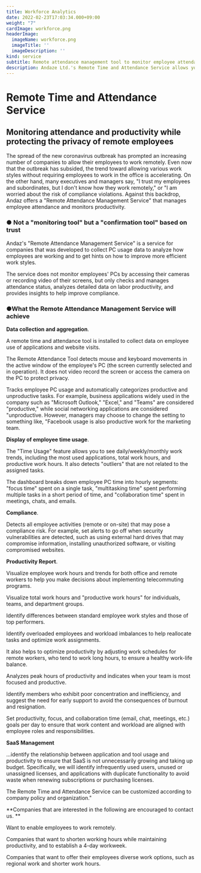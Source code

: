```yaml
---
title: Workforce Analytics
date: 2022-02-23T17:03:34.000+09:00
weight: "7"
cardImage: workforce.png
headerImage:
  imageName: workforce.png
  imageTitle: ''
  imageDescription: ''
kind: service
subtitle: Remote attendance management tool to monitor employee attendance and productivity
description: Andaze Ltd.'s Remote Time and Attendance Service allows you to monitor attendance and productivity while protecting the privacy of your remote employees. The service provides the ability to review and manage time and attendance status, analyze detailed data on labor productivity, and provide insights to help improve compliance.
---
```

# **Remote Time and Attendance Service**



## Monitoring attendance and productivity while protecting the privacy of remote employees

The spread of the new coronavirus outbreak has prompted an increasing number of companies to allow their employees to work remotely. Even now that the outbreak has subsided, the trend toward allowing various work styles without requiring employees to work in the office is accelerating. On the other hand, many executives and managers say, "I trust my employees and subordinates, but I don't know how they work remotely," or "I am worried about the risk of compliance violations. Against this backdrop, Andaz offers a "Remote Attendance Management Service" that manages employee attendance and monitors productivity.

### ● Not a "monitoring tool" but a "confirmation tool" based on trust

Andaz's "Remote Attendance Management Service" is a service for companies that was developed to collect PC usage data to analyze how employees are working and to get hints on how to improve more efficient work styles.

The service does not monitor employees' PCs by accessing their cameras or recording video of their screens, but only checks and manages attendance status, analyzes detailed data on labor productivity, and provides insights to help improve compliance.

### ●What the Remote Attendance Management Service will achieve

**Data collection and aggregation**.

A remote time and attendance tool is installed to collect data on employee use of applications and website visits.

The Remote Attendance Tool detects mouse and keyboard movements in the active window of the employee's PC (the screen currently selected and in operation). It does not video record the screen or access the camera on the PC to protect privacy.

Tracks employee PC usage and automatically categorizes productive and unproductive tasks. For example, business applications widely used in the company such as "Microsoft Outlook," "Excel," and "Teams" are considered "productive," while social networking applications are considered "unproductive. However, managers may choose to change the setting to something like, "Facebook usage is also productive work for the marketing team.

**Display of employee time usage**.

The "Time Usage" feature allows you to see daily/weekly/monthly work trends, including the most used applications, total work hours, and productive work hours. It also detects "outliers" that are not related to the assigned tasks.

The dashboard breaks down employee PC time into hourly segments: "focus time" spent on a single task, "multitasking time" spent performing multiple tasks in a short period of time, and "collaboration time" spent in meetings, chats, and emails.

**Compliance**.

Detects all employee activities (remote or on-site) that may pose a compliance risk. For example, set alerts to go off when security vulnerabilities are detected, such as using external hard drives that may compromise information, installing unauthorized software, or visiting compromised websites.

**Productivity Report**.

Visualize employee work hours and trends for both office and remote workers to help you make decisions about implementing telecommuting programs.

Visualize total work hours and "productive work hours" for individuals, teams, and department groups.

Identify differences between standard employee work styles and those of top performers.

Identify overloaded employees and workload imbalances to help reallocate tasks and optimize work assignments.

It also helps to optimize productivity by adjusting work schedules for remote workers, who tend to work long hours, to ensure a healthy work-life balance.

Analyzes peak hours of productivity and indicates when your team is most focused and productive.

Identify members who exhibit poor concentration and inefficiency, and suggest the need for early support to avoid the consequences of burnout and resignation.

Set productivity, focus, and collaboration time (email, chat, meetings, etc.) goals per day to ensure that work content and workload are aligned with employee roles and responsibilities.

**SaaS Management**

...identify the relationship between application and tool usage and productivity to ensure that SaaS is not unnecessarily growing and taking up budget. Specifically, we will identify infrequently used users, unused or unassigned licenses, and applications with duplicate functionality to avoid waste when renewing subscriptions or purchasing licenses.

The Remote Time and Attendance Service can be customized according to company policy and organization."



**Companies that are interested in the following are encouraged to contact us. **

Want to enable employees to work remotely.

Companies that want to shorten working hours while maintaining productivity, and to establish a 4-day workweek.

Companies that want to offer their employees diverse work options, such as regional work and shorter work hours.


